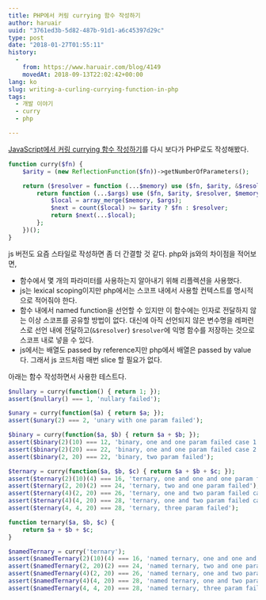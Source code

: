 ```yaml
---
title: PHP에서 커링 currying 함수 작성하기
author: haruair
uuid: "3761ed3b-5d82-487b-91d1-a6c45397d29c"
type: post
date: "2018-01-27T01:55:11"
history:
  - 
    from: https://www.haruair.com/blog/4149
    movedAt: 2018-09-13T22:02:42+00:00
lang: ko
slug: writing-a-curling-currying-function-in-php
tags:
  - 개발 이야기
  - curry
  - php

---
```

[JavaScript에서 커링 currying 함수 작성하기][1]를 다시 보다가 PHP로도 작성해봤다.

```php
function curry($fn) {
    $arity = (new ReflectionFunction($fn))->getNumberOfParameters();

    return ($resolver = function (...$memory) use ($fn, $arity, &$resolver) {
        return function (...$args) use ($fn, $arity, $resolver, $memory) {
            $local = array_merge($memory, $args);
            $next = count($local) >= $arity ? $fn : $resolver;
            return $next(...$local);
        };
    })();
}
```

js 버전도 요즘 스타일로 작성하면 좀 더 간결할 것 같다. php와 js와의 차이점을 적어보면,

  * 함수에서 몇 개의 파라미터를 사용하는지 알아내기 위해 리플렉션을 사용했다.
  * js는 lexical scoping이지만 php에서는 스코프 내에서 사용할 컨텍스트를 명시적으로 적어줘야 한다.
  * 함수 내에서 named function을 선언할 수 있지만 이 함수에는 인자로 전달하지 않는 이상 스코프를 공유할 방법이 없다. 대신에 아직 선언되지 않은 변수명을 레퍼런스로 선언 내에 전달하고(`&$resolver`) `$resolver`에 익명 함수를 저장하는 것으로 스코프 내로 넣을 수 있다.
  * js에서는 배열도 passed by reference지만 php에서 배열은 passed by value다. 그래서 js 코드처럼 매번 slice 할 필요가 없다.

아래는 함수 작성하면서 사용한 테스트다.

```php
$nullary = curry(function() { return 1; });
assert($nullary() === 1, 'nullary failed');

$unary = curry(function($a) { return $a; });
assert($unary(2) === 2, 'unary with one param failed');

$binary = curry(function($a, $b) { return $a + $b; });
assert($binary(2)(10) === 12, 'binary, one and one param failed case 1');
assert($binary(2)(20) === 22, 'binary, one and one param failed case 2');
assert($binary(2, 20) === 22, 'binary, two param failed');

$ternary = curry(function($a, $b, $c) { return $a + $b + $c; });
assert($ternary(2)(10)(4) === 16, 'ternary, one and one and one param failed');
assert($ternary(2, 20)(2) === 24, 'ternary, two and one param failed');
assert($ternary(4)(2, 20) === 26, 'ternary, one and two param failed case 1');
assert($ternary(4)(4, 20) === 28, 'ternary, one and two param failed case 2');
assert($ternary(4, 4, 20) === 28, 'ternary, three param failed');

function ternary($a, $b, $c) {
    return $a + $b + $c;
}

$namedTernary = curry('ternary');
assert($namedTernary(2)(10)(4) === 16, 'named ternary, one and one and one param failed');
assert($namedTernary(2, 20)(2) === 24, 'named ternary, two and one param failed');
assert($namedTernary(4)(2, 20) === 26, 'named ternary, one and two param failed case 1');
assert($namedTernary(4)(4, 20) === 28, 'named ternary, one and two param failed case 2');
assert($namedTernary(4, 4, 20) === 28, 'named ternary, three param failed');
```

 [1]: http://www.haruair.com/blog/2993